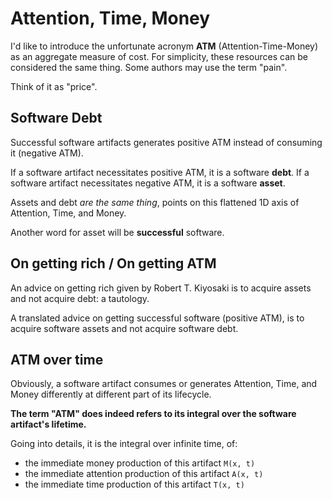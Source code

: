 # Attention, Time, Money

I'd like to introduce the unfortunate acronym **ATM** (Attention-Time-Money) as an aggregate measure of cost.
For simplicity, these resources can be considered the same thing. Some authors may use the term "pain".

Think of it as "price".


## Software Debt

Successful software artifacts generates positive ATM instead of consuming it (negative ATM).

If a software artifact necessitates positive ATM, it is a software **debt**.
If a software artifact necessitates negative ATM, it is a software **asset**. 

Assets and debt _are the same thing_, points on this flattened 1D axis of Attention, Time, and Money.

Another word for asset will be **successful** software. 



## On getting rich / On getting ATM

An advice on getting rich given by Robert T. Kiyosaki is to acquire assets and not acquire debt: a tautology.

A translated advice on getting successful software (positive ATM), is to acquire software assets and not acquire software debt.


## ATM over time

Obviously, a software artifact consumes or generates Attention, Time, and Money differently at different part of its lifecycle.

**The term "ATM" does indeed refers to its integral over the software artifact's lifetime.**

Going into details, it is the integral over infinite time, of:
- the immediate money production of this artifact `M(x, t)`
- the immediate attention production of this artifact `A(x, t)`
- the immediate time production of this artifact `T(x, t)`